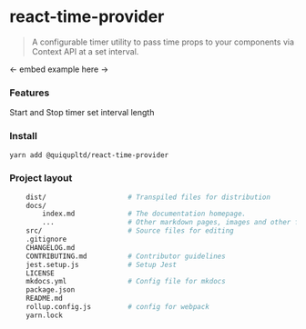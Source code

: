 # react-time-provider
> A configurable timer utility to pass time props to your components via Context API at a set interval.

<- embed example here ->

### Features
Start and Stop timer
set interval length

### Install
```bash
yarn add @quiqupltd/react-time-provider
```

### Project layout
```bash
    dist/                    # Transpiled files for distribution
    docs/
        index.md             # The documentation homepage.
        ...                  # Other markdown pages, images and other files.
    src/                     # Source files for editing
    .gitignore
    CHANGELOG.md
    CONTRIBUTING.md          # Contributor guidelines
    jest.setup.js            # Setup Jest
    LICENSE
    mkdocs.yml               # Config file for mkdocs
    package.json
    README.md
    rollup.config.js         # config for webpack
    yarn.lock
```
